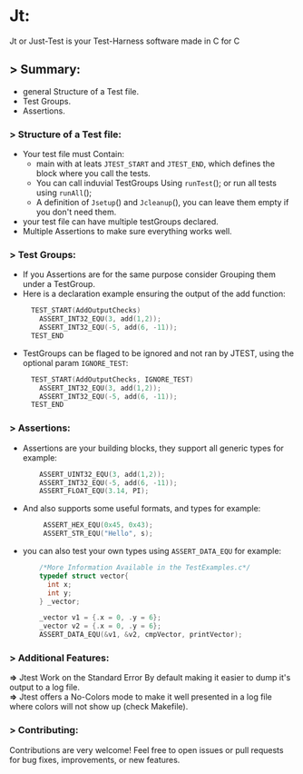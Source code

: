 # Jt:
Jt or Just-Test is your Test-Harness software made in C for C

## > Summary:
  - general Structure of a Test file.
  - Test Groups.
  - Assertions.
### > Structure of a Test file:
  - Your test file must Contain:
      - main with at leats `JTEST_START` and `JTEST_END`, which defines the block where you call the tests.
      - You can call induvial TestGroups Using `runTest`(<testGroup>); or run all tests using `runAll`();
      - A definition of `Jsetup`() and `Jcleanup`(), you can leave them empty if you don't need them.
  - your test file can have multiple testGroups declared.
  - Multiple Assertions to make sure everything works well.
### > Test Groups:
  - If you Assertions are for the same purpose consider Grouping them under a TestGroup.
  - Here is a declaration example ensuring the output of the add function:
      ```C
        TEST_START(AddOutputChecks)
          ASSERT_INT32_EQU(3, add(1,2));
          ASSERT_INT32_EQU(-5, add(6, -11));
        TEST_END
      ```
  - TestGroups can be flaged to be ignored and not ran by JTEST, using the optional param `IGNORE_TEST`:
      ```C
        TEST_START(AddOutputChecks, IGNORE_TEST)
          ASSERT_INT32_EQU(3, add(1,2));
          ASSERT_INT32_EQU(-5, add(6, -11));
        TEST_END
      ```
### > Assertions:
  - Assertions are your building blocks, they support all generic types for example:
      ```C
          ASSERT_UINT32_EQU(3, add(1,2));
          ASSERT_INT32_EQU(-5, add(6, -11));
          ASSERT_FLOAT_EQU(3.14, PI);
      ```
  - And also supports some useful formats, and types for example:
     ```C
          ASSERT_HEX_EQU(0x45, 0x43);
          ASSERT_STR_EQU("Hello", s);
      ```
  - you can also test your own types using `ASSERT_DATA_EQU` for example:
    ```C
        /*More Information Available in the TestExamples.c*/
        typedef struct vector{
          int x;
          int y;
        } _vector;

        _vector v1 = {.x = 0, .y = 6};
        _vector v2 = {.x = 0, .y = 6};
        ASSERT_DATA_EQU(&v1, &v2, cmpVector, printVector);
    ```
### > Additional Features:
  **=>** Jtest Work on the Standard Error By default making it easier to dump it's output to a log file.  
  **=>** Jtest offers a No-Colors mode to make it well presented in a log file where colors will not show up (check Makefile).
### > Contributing:
  Contributions are very welcome! Feel free to open issues or pull requests for bug fixes, improvements, or new features. 
